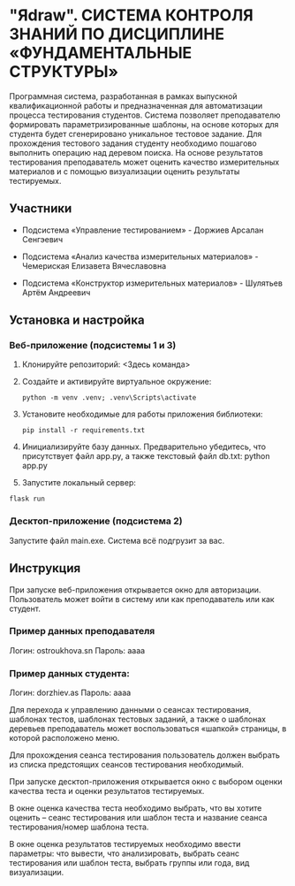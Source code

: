 # "Яdraw". СИСТЕМА КОНТРОЛЯ ЗНАНИЙ ПО ДИСЦИПЛИНЕ «ФУНДАМЕНТАЛЬНЫЕ СТРУКТУРЫ»

Программная система, разработанная в рамках выпускной квалификационной работы и предназначенная для автоматизации процесса тестирования студентов. Система позволяет преподавателю формировать параметризированные шаблоны, на основе которых для студента будет сгенерировано уникальное тестовое задание. Для прохождения тестового задания студенту необходимо пошагово выполнить операцию над деревом поиска. На основе результатов тестирования преподаватель может оценить качество измерительных материалов и с помощью визуализации оценить результаты тестируемых.

## Участники

* Подсистема «Управление тестированием» - Доржиев Арсалан Сенгэевич

* Подсистема «Анализ качества измерительных материалов» - Чемериская Елизавета Вячеславовна

* Подсистема «Конструктор измерительных материалов» - Шулятьев Артём Андреевич

## Установка и настройка

### Веб-приложение (подсистемы 1 и 3)

1. Клонируйте репозиторий: <Здесь команда>

2. Создайте и активируйте виртуальное окружение:
   ```
   python -m venv .venv; .venv\Scripts\activate
   ```

5. Установите необходимые для работы приложения библиотеки:
   ```
   pip install -r requirements.txt
   ```

7. Инициализируйте базу данных. Предварительно убедитесь, что присутствует файл app.py, а также текстовый файл db.txt: python app.py

8. Запустите локальный сервер:
  ```
  flask run
  ```

### Десктоп-приложение (подсистема 2)

Запустите файл main.exe. Система всё подгрузит за вас.

## Инструкция

При запуске веб-приложения открывается окно для авторизации. Пользователь может войти в систему или как преподаватель или как студент.

### Пример данных преподавателя

Логин: ostroukhova.sn
Пароль: aaaa

### Пример данных студента:

Логин: dorzhiev.as
Пароль: aaaa

Для перехода к управлению данными о сеансах тестирования, шаблонах тестов, шаблонах тестовых заданий, а также о шаблонах деревьев преподаватель может воспользоваться «шапкой» страницы, в которой расположено меню.

Для прохождения сеанса тестирования пользователь должен выбрать из списка предстоящих сеансов тестирования необходимый.

При запуске десктоп-приложения открывается окно с выбором оценки качества теста и оценки результатов тестируемых.

В окне оценка качества теста необходимо выбрать, что вы хотите оценить – сеанс тестирования или шаблон теста и название сеанса тестирования/номер шаблона теста.

В окне оценка результатов тестируемых необходимо ввести параметры: что вывести, что анализировать, выбрать сеанс тестирования или шаблон теста, выбрать группы или года, вид визуализации.
